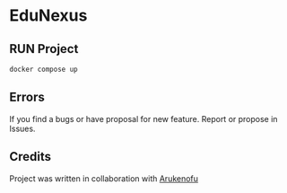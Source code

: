 # EduNexus

## RUN Project

```sh
docker compose up
```

## Errors

If you find a bugs or have proposal for new feature.
Report or propose in Issues.

## Credits

Project was written in collaboration with [Arukenofu](https://github.com/Arukenofu)

